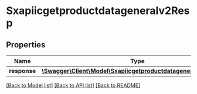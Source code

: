 # Sxapiicgetproductdatageneralv2Resp

## Properties
Name | Type | Description | Notes
------------ | ------------- | ------------- | -------------
**response** | [**\Swagger\Client\Model\Sxapiicgetproductdatageneralv2Response**](Sxapiicgetproductdatageneralv2Response.md) |  | [optional] 

[[Back to Model list]](../README.md#documentation-for-models) [[Back to API list]](../README.md#documentation-for-api-endpoints) [[Back to README]](../README.md)


